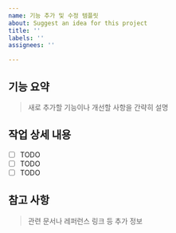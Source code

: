 ```yaml
---
name: 기능 추가 및 수정 템플릿
about: Suggest an idea for this project
title: ''
labels: ''
assignees: ''

---
```


## 기능 요약
> 새로 추가할 기능이나 개선할 사항을 간략히 설명

## 작업 상세 내용
- [ ] TODO
- [ ] TODO
- [ ] TODO

## 참고 사항
> 관련 문서나 레퍼런스 링크 등 추가 정보
